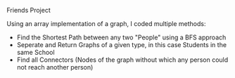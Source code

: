 Friends Project

Using an array implementation of a graph, I coded multiple methods:
- Find the Shortest Path between any two "People" using a BFS approach
- Seperate and Return Graphs of a given type, in this case Students in the same School
- Find all Connectors (Nodes of the graph without which any person could not reach another person)
